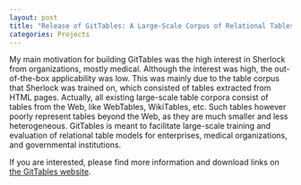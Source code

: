```yaml
---
layout: post
title: "Release of GitTables: A Large-Scale Corpus of Relational Tables."
categories: Projects
---
```


My main motivation for building GitTables was the high interest in Sherlock from organizations, mostly medical. Although the interest was high, the out-of-the-box applicability was low. This was mainly due to the table corpus that Sherlock was trained on, which consisted of tables extracted from HTML pages. Actually, all existing large-scale table corpora consist of tables from the Web, like WebTables, WikiTables, etc. Such tables however poorly represent tables beyond the Web, as they are much smaller and less heterogeneous. GitTables is meant to facilitate large-scale training and evaluation of relational table models for enterprises, medical organizations, and governmental institutions.

If you are interested, please find more information and download links on <a href="https://gittables.github.io">the GitTables website</a>.
